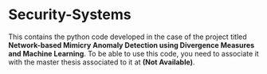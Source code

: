 # Security-Systems
This contains the python code developed in the case of the project titled **Network-based Mimicry Anomaly Detection using Divergence Measures and Machine Learning**. To be able to use this code, you need to associate it with the master thesis associated to it at **(Not Available)**.

